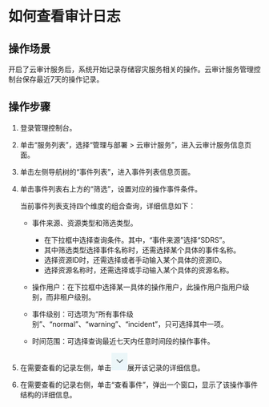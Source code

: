 # 如何查看审计日志<a name="ZH-CN_TOPIC_0140053351"></a>

## 操作场景<a name="zh-cn_topic_0107462582_section32511344104810"></a>

开启了云审计服务后，系统开始记录存储容灾服务相关的操作。云审计服务管理控制台保存最近7天的操作记录。

## 操作步骤<a name="zh-cn_topic_0107462582_section1473437092718"></a>

1.  登录管理控制台。
2.  单击“服务列表”，选择“管理与部署 \> 云审计服务”，进入云审计服务信息页面。
3.  单击左侧导航树的“事件列表”，进入事件列表信息页面。
4.  单击事件列表右上方的“筛选”，设置对应的操作事件条件。

    当前事件列表支持四个维度的组合查询，详细信息如下：

    -   事件来源、资源类型和筛选类型。
        -   在下拉框中选择查询条件。其中，“事件来源”选择“SDRS”。
        -   其中筛选类型选择事件名称时，还需选择某个具体的事件名称。
        -   选择资源ID时，还需选择或者手动输入某个具体的资源ID。
        -   选择资源名称时，还需选择或手动输入某个具体的资源名称。

    -   操作用户：在下拉框中选择某一具体的操作用户，此操作用户指用户级别，而非租户级别。
    -   事件级别：可选项为“所有事件级别”、“normal”、“warning”、“incident”，只可选择其中一项。
    -   时间范围：可选择查询最近七天内任意时间段的操作事件。

5.  在需要查看的记录左侧，单击![](figures/zh-cn_image_0140053785.jpg)展开该记录的详细信息。
6.  在需要查看的记录右侧，单击“查看事件”，弹出一个窗口，显示了该操作事件结构的详细信息。

